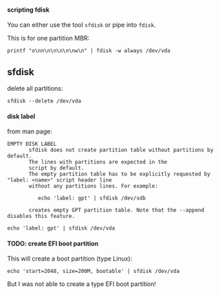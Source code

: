 #### scripting fdisk

You can either use the tool `sfdisk` or pipe into `fdisk`.

This is for one partition MBR:
```
printf "o\nn\n\n\n\n\nw\n" | fdisk -w always /dev/vda
```

## sfdisk

delete all partitions:
```
sfdisk --delete /dev/vda
```

#### disk label

from man page:
```
EMPTY DISK LABEL
       sfdisk does not create partition table without partitions by default.
	   The lines with partitions are expected in the
       script by default.
	   The empty partition table has to be explicitly requested by "label: <name>" script header line
       without any partitions lines. For example:

          echo 'label: gpt' | sfdisk /dev/sdb

       creates empty GPT partition table. Note that the --append disables this feature.
```

```
echo 'label: gpt' | sfdisk /dev/vda
```

#### TODO: create EFI boot partition

This will create a boot partition (type Linux):
```
echo 'start=2048, size=200M, bootable' | sfdisk /dev/vda
```

But I was not able to create a type EFI boot partition!
